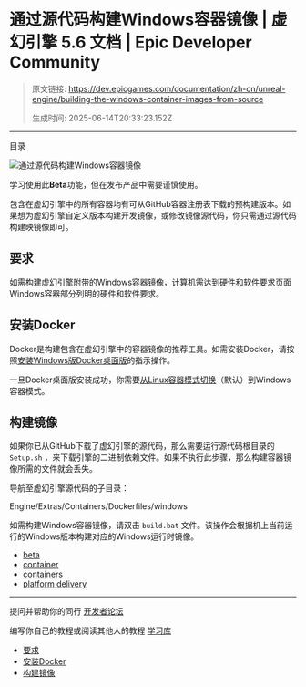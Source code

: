 # 通过源代码构建Windows容器镜像 | 虚幻引擎 5.6 文档 | Epic Developer Community

> 原文链接: https://dev.epicgames.com/documentation/zh-cn/unreal-engine/building-the-windows-container-images-from-source
> 
> 生成时间: 2025-06-14T20:33:23.152Z

---

目录

![通过源代码构建Windows容器镜像](https://dev.epicgames.com/community/api/documentation/image/695e5f33-3682-4f9d-bc26-0dd7c1b5e03c?resizing_type=fill&width=1920&height=335)

学习使用此**Beta**功能，但在发布产品中需要谨慎使用。

包含在虚幻引擎中的所有容器均有可从GitHub容器注册表下载的预构建版本。如果想为虚幻引擎自定义版本构建开发镜像，或修改镜像源代码，你只需通过源代码构建映镜像即可。

## 要求

如需构建虚幻引擎附带的Windows容器镜像，计算机需达到[硬件和软件要求](/documentation/zh-cn/unreal-engine/hardware-and-software-requirements-for-container-deployments-in-unreal-engine)页面Windows容器部分列明的硬件和软件要求。

## 安装Docker

Docker是构建包含在虚幻引擎中的容器镜像的推荐工具。如需安装Docker，请按照[安装Windows版Docker桌面版](https://docs.docker.com/docker-for-windows/install/)的指示操作。

一旦Docker桌面版安装成功，你需要[从Linux容器模式切换](https://docs.docker.com/docker-for-windows#switch-between-windows-and-linux-containers)（默认）到Windows容器模式。

## 构建镜像

如果你已从GitHub下载了虚幻引擎的源代码，那么需要运行源代码根目录的 `Setup.sh` ，来下载引擎的二进制依赖文件。如果不执行此步骤，那么构建容器镜像所需的文件就会丢失。

导航至虚幻引擎源代码的子目录：

Engine/Extras/Containers/Dockerfiles/windows

如需构建Windows容器镜像，请双击 `build.bat` 文件。该操作会根据机上当前运行的Windows版本构建对应的Windows运行时镜像。

-   [beta](https://dev.epicgames.com/community/search?query=beta)
-   [container](https://dev.epicgames.com/community/search?query=container)
-   [containers](https://dev.epicgames.com/community/search?query=containers)
-   [platform delivery](https://dev.epicgames.com/community/search?query=platform%20delivery)

* * *

提问并帮助你的同行 [开发者论坛](https://forums.unrealengine.com/categories?tag=unreal-engine)

编写你自己的教程或阅读其他人的教程 [学习库](https://dev.epicgames.com/community/unreal-engine/learning)

-   [要求](/documentation/zh-cn/unreal-engine/building-the-windows-container-images-from-source#%E8%A6%81%E6%B1%82)
-   [安装Docker](/documentation/zh-cn/unreal-engine/building-the-windows-container-images-from-source#%E5%AE%89%E8%A3%85docker)
-   [构建镜像](/documentation/zh-cn/unreal-engine/building-the-windows-container-images-from-source#%E6%9E%84%E5%BB%BA%E9%95%9C%E5%83%8F)